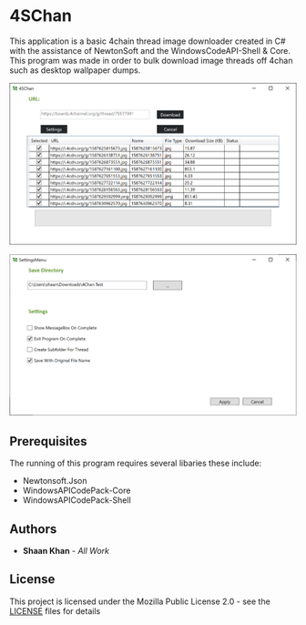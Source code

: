 # 4SChan
This application is a basic 4chain thread image downloader created in C# with the assistance of NewtonSoft and the WindowsCodeAPI-Shell & Core. This program was made in order to bulk download image threads off 4chan such as desktop wallpaper dumps.

![Main Menu](Images/mainMenu.png)

![Settings Menu](Images/settingsMenu.png)

## Prerequisites
The running of this program requires several libaries these include:
* Newtonsoft.Json
* WindowsAPICodePack-Core
* WindowsAPICodePack-Shell

## Authors
* **Shaan Khan** - *All Work*

## License
This project is licensed under the Mozilla Public License 2.0 - see the [LICENSE](https://github.com/ShaanCoding/4SChan/blob/master/LICENSE) files for details
